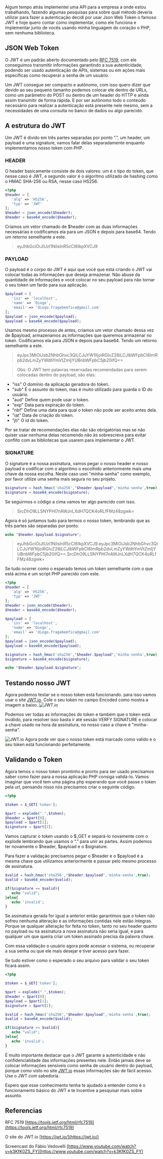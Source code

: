 Algum tempo atrás implementei uma API para a empresa a onde estou trabalhando, fazendo algumas pesquisas para sobre qual método deveria utilizar para fazer a autenticação decidi por usar Json Web Token o famoso JWT e hoje quero contar como implementar, como ele funciona e implementar junto de vocês usando minha linguagem do coração o PHP, sem nenhuma biblioteca.

## JSON Web Token
O JWT é um padrão aberto documentado pelo [RFC 7519](https://tools.ietf.org/html/rfc7519), com ele conseguimos transmitir informações garantindo a sua autenticidade, podendo ser usado autenticação de APIs, sistemas ou em ações mais específicas como recuperar a senha de um usuário.

Um JWT consegue ser compacto e autônomo, com isso quero dizer que devido ao seu pequeno tamanho podemos colocar ele dentro de URLs, como um parâmetro do POST ou dentro de um header do HTTP e ainda assim transmitir de forma rápida. E por ser autônomo todo o conteúdo necessário para realizar a autenticação está presente nele mesmo, sem a necessidades de uma consulta no banco de dados ou algo parecido.

## A estrutura do JWT
Um JWT é divido em três partes separadas por ponto ”.”, um header, um payload e uma signature, vamos falar delas separadamente enquanto implementamos nosso token com PHP.

### HEADER
O header basicamente consiste de dois valores: um é o tipo do token, que nesse caso é JWT, e segundo valor é o algoritmo utilizado de hashing como o HMAC SHA-256 ou RSA, nesse caso HS256.

```php
<?php
$header = [
   'alg' => 'HS256',
   'typ' => 'JWT'
];
$header = json_encode($header);
$header = base64_encode($header);
```
Criamos um vetor chamado de $header com as duas informações necessárias e codificamos ela para um JSON e depois para base64. Tendo um retorno semelhante a este.
> eyJhbGciOiJIUzI1NiIsInR5cCI6IkpXVCJ9

### PAYLOAD
O payload é o corpo do JWT é aqui que você que está criando o JWT vai colocar todas as informações que deseja armazenar. Não abuse da quantidade de informações e você colocar no seu payload para não tornar o seu token um fardo para sua aplicação.

```php
$payload = [
   'iss' => 'localhost',
   'name' => 'Diogo',
   'email' => 'diogo.fragabemfica@gmail.com'
];
$payload = json_encode($payload);
$payload = base64_encode($payload);
```
Usamos mesmo processo de antes, criamos um vetor chamado dessa vez de $payload, armazenamos as informações que queremos armazenar no token. Codificamos ela para JSON e depois para base64. Tendo um retorno semelhante a este.
> eyJpc3MiOiJsb2NhbGhvc3QiLCJuYW1lIjoiRGlvZ28iLCJlbWFpbCI6ImRpb2dvLmZyYWdhYmVtZmljYUBnbWFpbC5jb20ifQ==

> Obs: O JWT tem palavras reservadas recomendadas para serem colocadas dentro do payload, são elas:
* "iss" O domínio da aplicação geradora do token.
* "sub" É o assunto do token, mas é muito utilizado para guarda o ID do usuário.
* "aud" Define quem pode usar o token.
* "exp" Data para expiração do token.
* "nbf" Define uma data para qual o token não pode ser aceito antes dela.
* "iat" Data de criação do token.
* "jti" O id do token.

Por se tratar de recomendações elas não são obrigatórias mas se não quiser usar nenhuma delas recomendo não às sobrescreva para evitar conflito com as bibliotecas que usarem para implementar o JWT.

### SIGNATURE
O signature é a nossa assinatura, vamos pegar o nosso header e nosso payload e codificar com o algoritmo o escolhido anteriormente mais uma chave da nossa escolha. Neste caso usei "minha-senha" como exemplo, por favor utilize uma senha mais segura no seu projeto.

```php
$signature = hash_hmac('sha256',"$header.$payload",'minha-senha',true);
$signature = base64_encode($signature);
```
Se seguirmos o código a cima vamos ter algo parecido com isso.
> SrcDhO9LLSNYPHl7nAWJnLXdH7QCK4oRLfFMz48zgwk=

Agora é só juntamos tudo para termos o nosso token, lembrando que as três partes são separadas por ponto.

```php
echo "$header.$payload.$signature";
```
> eyJhbGciOiJIUzI1NiIsInR5cCI6IkpXVCJ9.eyJpc3MiOiJsb2NhbGhvc3QiLCJuYW1lIjoiRGlvZ28iLCJlbWFpbCI6ImRpb2dvLmZyYWdhYmVtZmljYUBnbWFpbC5jb20ifQ==.SrcDhO9LLSNYPHl7nAWJnLXdH7QCK4oRLfFMz48zgwk=

Se tudo ocorrer como o esperado temos um token semelhante com o que está acima e um script PHP parecido com este.
```php
<?php
$header = [
   'alg' => 'HS256',
   'typ' => 'JWT'
];
$header = json_encode($header);
$header = base64_encode($header);

$payload = [
   'iss' => 'localhost',
   'name' => 'Diogo',
   'email' => 'diogo.fragabemfica@gmail.com'
];
$payload = json_encode($payload);
$payload = base64_encode($payload);

$signature = hash_hmac('sha256',"$header.$payload",'minha-senha',true);
$signature = base64_encode($signature);

echo "$header.$payload.$signature";
```

## Testando nosso JWT
Agora podemos testar se o nosso token está funcionando. para isso vamos usar o site [JWT.io](https://jwt.io/). Cole o seu token no campo Encoded como mostra a imagem a baixo.
![JWT.io](https://diogobemfica.com.br/wp-content/uploads/2017/11/jwt.io_-1.png)

Podemos ver todas as informações do token e também que o token está inválido, para resolver isso basta ir até sessão VERFY SIGNATURE e colocar a chave usado na hora da assinatura, no nosso caso a chave é "minha-senha".

![JWT.io](https://diogobemfica.com.br/wp-content/uploads/2017/11/jwt.io2_-2.png)
Agora pode ver que o nosso token está marcado como valido e o seu token está funcionando perfeitamente.

## Validando o Token
Agora temos o nosso token prontinho e pronto para ser usado precisamos saber como fazer para a nossa aplicação PHP consiga validá-lo. Vamos imaginar que vocẽ tem uma página php esperando que você passe o token pela url, pensando nisso nós precisamos criar o seguinte código.
```php
<?php

$token = $_GET['token'];

$part = explode(".",$token);
$header = $part[0];
$payload = $part[1];
$signature = $part[2];
```
Vamos capturar o token usando o $_GET e separá-lo novamente com o explode lembrando que usamos o “.” para unir as partes. Assim podemos ter novamente o $header, $payload e o $signature.

Para fazer a validação precisamos pegar o $header e o $payload é a mesma chave que utilizamos anteriormente e passar pelo mesmo processo de assinatura.
```php
$valid = hash_hmac('sha256',"$header.$payload",'minha-senha',true);
$valid = base64_encode($valid);

if($signature == $valid){
   echo "valid";
}else{
   echo 'invalid';
}
```
Se assinatura gerada for igual a anterior então garantimos que o token não sofreu nenhuma alteração e as informações contidas nele estão íntegras. Porque se qualquer alteração for feita no token, tanto no seu header quanto no payload ou na assinatura a nova assinatura não seria igual, e para qualquer um que queira criar um token assinado precisa da palavra chave.

Com essa validação o usuário agora pode acessar o sistema, ou recuperar a sua senha ou que ele mais desejar e tiver acesso para fazer.

Se tudo estiver como o esperado o seu arquivo para validar o seu token ficará assim.
```php
<?php

$token = $_GET['token'];

$part = explode(".",$token);
$header = $part[0];
$payload = $part[1];
$signature = $part[2];

$valid = hash_hmac('sha256',"$header.$payload",'minha-senha',true);
$valid = base64_encode($valid);

if($signature == $valid){
   echo "valid";
}else{
   echo 'invalid';
}
```

É muito importante destacar que o JWT garante a autenticidade e não confidencialidade das informações presentes nele. Então jamais deve se colocar informações sensíveis como senha de usuário dentro do payload, porque como visto no site [JWT.io](https://jwt.io/) essas informações são de fácil acesso. Use o JWT com sabedoria.

Espero que esse conhecimento tenha te ajudado a entender como é o funcionamento básico do JWT e te Incentive a pesquisar mais sobre assunto.

## Referencias
RFC 7519
[https://tools.ietf.org/html/rfc7519](https://tools.ietf.org/html/rfc7519)

O site do JWT.io
[https://jwt.io/](https://jwt.io/)

Screencast do Fábio Vedovelli
[https://www.youtube.com/watch?v=k3KfK0ZS_FY](https://www.youtube.com/watch?v=k3KfK0ZS_FY)


